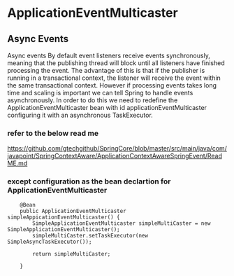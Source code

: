 # ApplicationEventMulticaster

## Async Events

Async events
By default event listeners receive events synchronously, 
meaning that the publishing thread will block until all listeners have finished processing the event. 
The advantage of this is that if the publisher is running in a transactional context, 
the listener will receive the event within the same transactional context. 
However if processing events takes long time and scaling is important we can tell Spring to handle events asynchronously.
In order to do this we need to redefine the ApplicationEventMulticaster bean
with id applicationEventMulticaster configuring it with an asynchronous TaskExecutor.


### refer to the below read me 
https://github.com/gtechgithub/SpringCore/blob/master/src/main/java/com/javapoint/SpringContextAware/ApplicationContextAwareSpringEvent/ReadME.md

### except configuration as the bean declartion for ApplicationEventMulticaster

```
	@Bean
	public ApplicationEventMulticaster simpleAppicationEventMulticaster() {
		SimpleApplicationEventMulticaster simpleMultiCaster = new SimpleApplicationEventMulticaster();
		simpleMultiCaster.setTaskExecutor(new SimpleAsyncTaskExecutor());
		
		return simpleMultiCaster;
		
	}

```
